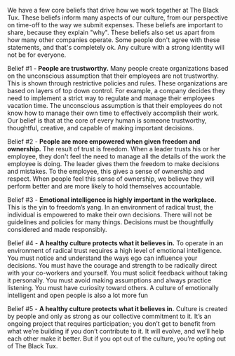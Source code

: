 We have a few core beliefs that drive how we work together at The Black Tux. These beliefs inform many aspects of our culture, from our perspective on time-off to the way we submit expenses. These beliefs are important to share, because they explain "why". These beliefs also set us apart from how many other companies operate. Some people don't agree with these statements, and that's completely ok. Any culture with a strong identity will not be for everyone.

Belief #1 - **People are trustworthy.** Many people create organizations based on the unconscious assumption that their employees are not trustworthy. This is shown through restrictive policies and rules. These organizations are based on layers of top down control. For example, a company decides they need to implement a strict way to regulate and manage their employees vacation time. The unconscious assumption is that their employees do not know how to manage their own time to effectively accomplish their work. Our belief is that at the core of every human is someone trustworthy, thoughtful, creative, and capable of making important decisions.

Belief #2 - **People are more empowered when given freedom and ownership.** The result of trust is freedom. When a leader trusts his or her employee, they don't feel the need to manage all the details of the work the employee is doing. The leader gives them the freedom to make decisions and mistakes. To the employee, this gives a sense of ownership and respect. When people feel this sense of ownership, we believe they will perform better and are more likely to hold themselves accountable.

Belief #3 - **Emotional intelligence is highly important in the workplace.** This is the yin to freedom’s yang. In an environment of radical trust, the individual is empowered to make their own decisions. There will not be guidelines and policies for many things. Decisions must be thoughtfully considered and made responsibly.

Belief #4 - **A healthy culture protects what it believes in.** To operate in an environment of radical trust requires a high level of emotional intelligence. You must notice and understand the ways ego can influence your decisions. You must have the courage and strength to be radically direct with your co-workers and yourself. You must solicit feedback without taking it personally. You must avoid making assumptions and always practice listening. You must have curiosity toward others. A culture of emotionally intelligent and open people is also a lot more fun

Belief #5 - **A healthy culture protects what it believes in.** Culture is created by people and only as strong as our collective commitment to it. It’s an ongoing project that requires participation; you don’t get to benefit from what we’re building if you don’t contribute to it. It will evolve, and we’ll help each other make it better. But if you opt out of the culture, you’re opting out of The Black Tux. 
